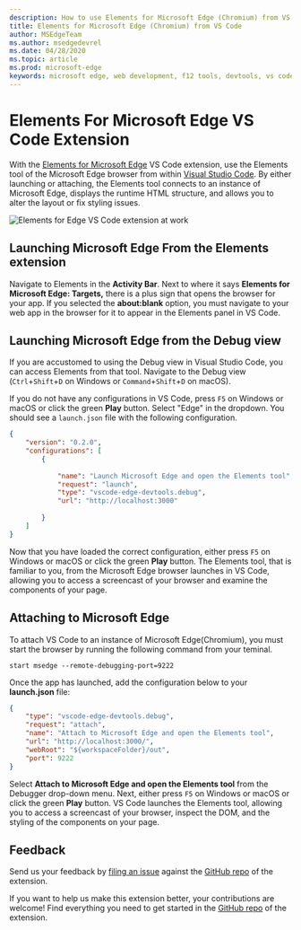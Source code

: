 ```yaml
---
description: How to use Elements for Microsoft Edge (Chromium) from VS Code
title: Elements for Microsoft Edge (Chromium) from VS Code
author: MSEdgeTeam
ms.author: msedgedevrel
ms.date: 04/28/2020
ms.topic: article
ms.prod: microsoft-edge
keywords: microsoft edge, web development, f12 tools, devtools, vs code, visual studio code, elements
---
```


# Elements For Microsoft Edge VS Code Extension  

With the [Elements for Microsoft Edge][VisualstudioMarketplaceElementsMicrosoftEdgeChromium] VS Code extension, use the Elements tool of the Microsoft Edge browser from within [Visual Studio Code][VisualstudioCode].  By either launching or attaching, the Elements tool connects to an instance of Microsoft Edge, displays the runtime HTML structure, and allows you to alter the layout or fix styling issues.  

![Elements for Edge VS Code extension at work][ImageGifElementsEdge]  

## Launching Microsoft Edge From the Elements extension  

Navigate to Elements in the **Activity Bar**.  Next to where it says **Elements for Microsoft Edge: Targets,** there is a plus sign that opens the browser for your app.  If you selected the **about:blank** option, you must navigate to your web app in the browser for it to appear in the Elements panel in VS Code.  

## Launching Microsoft Edge from the Debug view  

If you are accustomed to using the Debug view in Visual Studio Code, you can access Elements from that tool. Navigate to the Debug view \(`Ctrl`+`Shift`+`D` on Windows or `Command`+`Shift`+`D` on macOS\).  

If you do not have any configurations in VS Code, press `F5` on Windows or macOS or click the green **Play** button. Select "Edge" in the dropdown. You should see a `launch.json` file with the following configuration.  

```json
{
    "version": "0.2.0",
    "configurations": [
        {
            
            "name": "Launch Microsoft Edge and open the Elements tool",
            "request": "launch",
            "type": "vscode-edge-devtools.debug",
            "url": "http://localhost:3000"
        
        }
    ]
}
```  

Now that you have loaded the correct configuration, either press `F5` on Windows or macOS or click the green **Play** button. The Elements tool, that is familiar to you, from the Microsoft Edge browser launches in VS Code, allowing you to access a screencast of your browser and examine the components of your page.  

## Attaching to Microsoft Edge  

To attach VS Code to an instance of Microsoft Edge\(Chromium\), you must start the browser by running the following command from your teminal.  

`start msedge --remote-debugging-port=9222`  

Once the app has launched, add the configuration below to your **launch.json** file:  

```json
{
    "type": "vscode-edge-devtools.debug",
    "request": "attach",
    "name": "Attach to Microsoft Edge and open the Elements tool",
    "url": "http://localhost:3000/",
    "webRoot": "${workspaceFolder}/out",
    "port": 9222
}
```  

Select **Attach to Microsoft Edge and open the Elements tool** from the Debugger drop-down menu.  Next, either press `F5` on Windows or macOS or click the green **Play** button.  VS Code launches the Elements tool, allowing you to access a screencast of your browser, inspect the DOM, and the styling of the components on your page.  

## Feedback  

Send us your feedback by [filing an issue][GithubMicrosoftVscodeEdgeDevtoolsNewIssue] against the [GitHub repo][GithubMicrosoftVscodeEdgeDevtools] of the extension.  

If you want to help us make this extension better, your contributions are welcome!  Find everything you need to get started in the [GitHub repo][GithubMicrosoftVscodeEdgeDevtools] of the extension.  

<!-- image links -->  

[ImageGifElementsEdge]: ./media/elements-for-edge.gif "Elements for Edge VS Code extension in action"  
[ImagePngElementsEdge]: ./media/elements-for-edge.png "Elements for Edge VS Code extension in action"  

<!--links -->  

[VscodeElementsEdge]: ./elements-for-edge.md "Elements For Microsoft Edge VS Code Extension"  

[VisualstudioCode]: https://code.visualstudio.com "Visual Studio Code"  
[VisualStudioCodeDocs]: https://code.visualstudio.com/Docs "Documentation | Visual Studio Code"   

[GithubMicrosoftVscodeEdgeDevtools]: https://github.com/Microsoft/vscode-edge-devtools "microsoft/vscode-edge-devtools | GitHub"  
[GithubMicrosoftVscodeEdgeDevtoolsNewIssue]: https://github.com/Microsoft/vscode-edge-devtools/issues/new "New Issue - microsoft/vscode-edge-devtools | GitHub"

[VisualstudioMarketplaceElementsMicrosoftEdgeChromium]: https://marketplace.visualstudio.com/items?itemName=ms-edgedevtools.vscode-edge-devtools "Elements for Microsoft Edge (Chromium) | Visual Studio Marketplace"  
